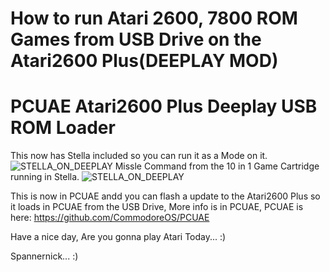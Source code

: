 How to run Atari 2600, 7800 ROM Games from USB Drive on the Atari2600 Plus(DEEPLAY MOD)
===================================================================
PCUAE Atari2600 Plus Deeplay USB ROM Loader
============================================

This now has Stella included so you can run it as a Mode on it.
![STELLA_ON_DEEPLAY](https://i.ibb.co/9VC6nNP/Screenshot-2024-02-11-183918.png)
Missle Command from the 10 in 1 Game Cartridge running in Stella.
![STELLA_ON_DEEPLAY](https://i.ibb.co/m6qXQ6B/Screenshot-2024-02-11-172545.png)


This is now in PCUAE andd you can flash a update to the Atari2600 Plus so it loads in PCUAE from the USB Drive, More info is in PCUAE, PCUAE is here: https://github.com/CommodoreOS/PCUAE

Have a nice day, Are you gonna play Atari Today... :)

Spannernick... :)
